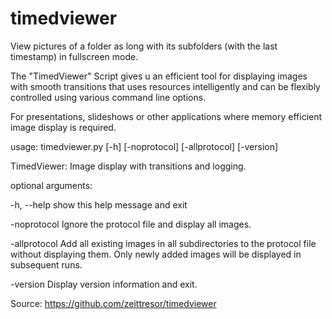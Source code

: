 # timedviewer

View pictures of a folder as long with its subfolders (with the last timestamp) in fullscreen mode.


The "TimedViewer" Script gives u an efficient tool for displaying images with smooth transitions 
that uses resources intelligently and can be flexibly controlled using various command line options. 

For presentations, slideshows or other applications where memory efficient image display is required.


usage: timedviewer.py [-h] [-noprotocol] [-allprotocol] [-version]

TimedViewer: Image display with transitions and logging.

optional arguments:

  -h, --help         show this help message and exit
  
  -noprotocol        Ignore the protocol file and display all images.
  
  -allprotocol       Add all existing images in all subdirectories to the
                     protocol file without displaying them. Only newly
                     added images will be displayed in subsequent runs.
                     
  -version           Display version information and exit.

Source: https://github.com/zeittresor/timedviewer
